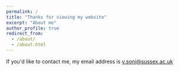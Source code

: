 ```yaml
---
permalink: /
title: "Thanks for viewing my website"
excerpt: "About me"
author_profile: true
redirect_from: 
  - /about/
  - /about.html
---
```


If you'd like to contact me, my email address is v.soni@sussex.ac.uk
